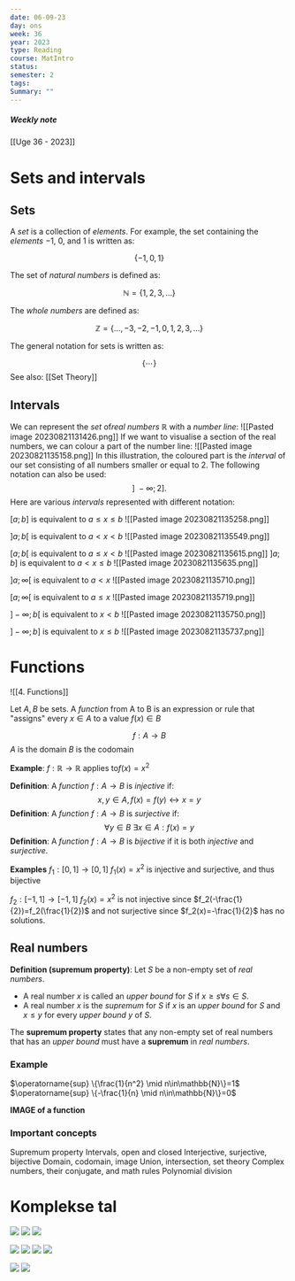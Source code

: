 ```yaml
---
date: 06-09-23
day: ons
week: 36
year: 2023
type: Reading
course: MatIntro
status: 
semester: 2
tags:
Summary: ""
---
```

##### Weekly note
[[Uge 36 - 2023]]

# Sets and intervals
## Sets
A *set* is a collection of *elements*. For example, the set containing the *elements* $-1$, $0$, and 1 is written as:

$$
\{-1,0,1\}
$$

The set of *natural numbers* is defined as:

$$
\mathbb{N}=\{1,2,3, \ldots\}
$$

The *whole numbers* are defined as:

$$
\mathbb{Z}=\{\ldots,-3,-2,-1,0,1,2,3, \ldots\}
$$

The general notation for sets is written as:

$$
\{\cdots\}
$$
See also: [[Set Theory]]
## Intervals
We can represent the *set* of*real numbers* $\mathbb{R}$ with a *number line*:
![[Pasted image 20230821131426.png]]
If we want to visualise a section of the real numbers, we can colour a part of the number line:
![[Pasted image 20230821135158.png]]
In this illustration, the coloured part is the *interval* of our set consisting of all numbers smaller or equal to 2. The following notation can also be used:
$$
\text { ] }-\infty ; 2] .
$$
Here are various *intervals* represented with different notation:

$[a;b]$ is equivalent to $a \leq x \leq b$
![[Pasted image 20230821135258.png]]

$]a;b[$ is equivalent to $a < x < b$
![[Pasted image 20230821135549.png]]

$[a;b[$ is equivalent to $a \leq x < b$
![[Pasted image 20230821135615.png]]
$]a;b]$ is equivalent to $a<x\leq b$
![[Pasted image 20230821135635.png]]

$]a;\infty[$ is equivalent to $a<x$
![[Pasted image 20230821135710.png]]

$[a;\infty[$ is equivalent to $a\leq x$
![[Pasted image 20230821135719.png]]

$]-\infty;b[$ is equivalent to $x< b$
![[Pasted image 20230821135750.png]]

$]-\infty; b]$ is equivalent to  $x\leq b$
![[Pasted image 20230821135737.png]]
# Functions
![[4. Functions]]

Let $A,B$ be sets. A *function* from A to B is an expression or rule that "assigns" every $x\in A$ to a value $f(x)\in B$ 

$$f:A\rightarrow B$$
$A$ is the domain
$B$ is the codomain

**Example**: $f:\mathbb{R}\rightarrow \mathbb{R}$ applies to$f(x)=x^2$

**Definition**: A *function* $f:A\rightarrow B$ is *injective* if:
$$x,y\in A, f(x)=f(y)\leftrightarrow x=y$$
**Definition**: A *function* $f:A\rightarrow B$ is *surjective* if: 
$$\forall y\in B~\exists x\in A : f(x)=y$$
**Definition**:  A *function* $f:A\rightarrow B$ is *bijective* if it is both *injective* and *surjective*.

**Examples**
$f_1:[0,1]\rightarrow [0,1]$
$f_1(x)=x^2$ is injective and surjective, and thus bijective

$f_2:[-1,1]\rightarrow[-1,1]$
$f_2(x)=x^2$ is not injective since $f_2(-\frac{1}{2})=f_2(\frac{1}{2})$ and not surjective since $f_2(x)=-\frac{1}{2}$ has no solutions.

## Real numbers

**Definition (supremum property)**: 
Let $S$ be a non-empty set of *real numbers*.

- A real number $x$ is called an *upper bound* for $S$ if $x \geq s \forall s \in S$.
- A real number $x$ is the *supremum* for $S$ if $x$ is an *upper bound* for $S$ and $x \leq y$ for every *upper bound* $y$ of $S$.

The **supremum property** states that any non-empty set of real numbers that has an *upper bound* must have a **supremum** in _real numbers_.
### Example
$\operatorname{sup} \{\frac{1}{n^2} \mid n\in\mathbb{N}\}=1$
$\operatorname{sup} \{-\frac{1}{n} \mid n\in\mathbb{N}\}=0$


**IMAGE of a function**

### Important concepts
Supremum property
Intervals, open and closed
Interjective, surjective, bijective
Domain, codomain, image
Union, intersection, set theory
Complex numbers, their conjugate, and math rules
Polynomial division

# Komplekse tal
![](https://i.imgur.com/qYHcYtu.png)
![](https://i.imgur.com/DOYzdLa.png)
![](https://i.imgur.com/8r8VUuC.png)

![](https://i.imgur.com/arELAN9.png)
![](https://i.imgur.com/N2wYNYR.png)
![](https://i.imgur.com/9BuEjg0.png)
![](https://i.imgur.com/jvO4iNT.png)

![](https://i.imgur.com/E9tXtnl.png)
![](https://i.imgur.com/wzNeDvA.png)
